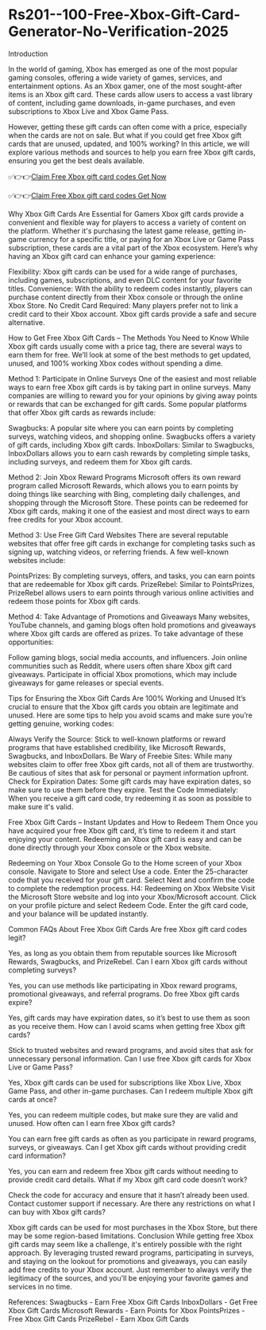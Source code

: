 # Rs201--100-Free-Xbox-Gift-Card-Generator-No-Verification-2025
Introduction

In the world of gaming, Xbox has emerged as one of the most popular gaming consoles, offering a wide variety of games, services, and entertainment options. As an Xbox gamer, one of the most sought-after items is an Xbox gift card. These cards allow users to access a vast library of content, including game downloads, in-game purchases, and even subscriptions to Xbox Live and Xbox Game Pass.

However, getting these gift cards can often come with a price, especially when the cards are not on sale. But what if you could get free Xbox gift cards that are unused, updated, and 100% working? In this article, we will explore various methods and sources to help you earn free Xbox gift cards, ensuring you get the best deals available.

✅👉👉[Claim Free Xbox gift card codes Get Now​​](https://offersfrog.com/xbox-new-landing/)

✅👉👉[Claim Free Xbox gift card codes Get Now​​](https://offersfrog.com/xbox-new-landing/)

 
Why Xbox Gift Cards Are Essential for Gamers
Xbox gift cards provide a convenient and flexible way for players to access a variety of content on the platform. Whether it's purchasing the latest game release, getting in-game currency for a specific title, or paying for an Xbox Live or Game Pass subscription, these cards are a vital part of the Xbox ecosystem. Here’s why having an Xbox gift card can enhance your gaming experience:

Flexibility: Xbox gift cards can be used for a wide range of purchases, including games, subscriptions, and even DLC content for your favorite titles.
Convenience: With the ability to redeem codes instantly, players can purchase content directly from their Xbox console or through the online Xbox Store.
No Credit Card Required: Many players prefer not to link a credit card to their Xbox account. Xbox gift cards provide a safe and secure alternative.

How to Get Free Xbox Gift Cards – The Methods You Need to Know
While Xbox gift cards usually come with a price tag, there are several ways to earn them for free. We’ll look at some of the best methods to get updated, unused, and 100% working Xbox codes without spending a dime.

Method 1: Participate in Online Surveys
One of the easiest and most reliable ways to earn free Xbox gift cards is by taking part in online surveys. Many companies are willing to reward you for your opinions by giving away points or rewards that can be exchanged for gift cards. Some popular platforms that offer Xbox gift cards as rewards include:

Swagbucks: A popular site where you can earn points by completing surveys, watching videos, and shopping online. Swagbucks offers a variety of gift cards, including Xbox gift cards.
InboxDollars: Similar to Swagbucks, InboxDollars allows you to earn cash rewards by completing simple tasks, including surveys, and redeem them for Xbox gift cards.

Method 2: Join Xbox Reward Programs
Microsoft offers its own reward program called Microsoft Rewards, which allows you to earn points by doing things like searching with Bing, completing daily challenges, and shopping through the Microsoft Store. These points can be redeemed for Xbox gift cards, making it one of the easiest and most direct ways to earn free credits for your Xbox account.

Method 3: Use Free Gift Card Websites
There are several reputable websites that offer free gift cards in exchange for completing tasks such as signing up, watching videos, or referring friends. A few well-known websites include:

PointsPrizes: By completing surveys, offers, and tasks, you can earn points that are redeemable for Xbox gift cards.
PrizeRebel: Similar to PointsPrizes, PrizeRebel allows users to earn points through various online activities and redeem those points for Xbox gift cards.

Method 4: Take Advantage of Promotions and Giveaways
Many websites, YouTube channels, and gaming blogs often hold promotions and giveaways where Xbox gift cards are offered as prizes. To take advantage of these opportunities:

Follow gaming blogs, social media accounts, and influencers.
Join online communities such as Reddit, where users often share Xbox gift card giveaways.
Participate in official Xbox promotions, which may include giveaways for game releases or special events.

Tips for Ensuring the Xbox Gift Cards Are 100% Working and Unused
It’s crucial to ensure that the Xbox gift cards you obtain are legitimate and unused. Here are some tips to help you avoid scams and make sure you’re getting genuine, working codes:

Always Verify the Source: Stick to well-known platforms or reward programs that have established credibility, like Microsoft Rewards, Swagbucks, and InboxDollars.
Be Wary of Freebie Sites: While many websites claim to offer free Xbox gift cards, not all of them are trustworthy. Be cautious of sites that ask for personal or payment information upfront.
Check for Expiration Dates: Some gift cards may have expiration dates, so make sure to use them before they expire.
Test the Code Immediately: When you receive a gift card code, try redeeming it as soon as possible to make sure it's valid.

Free Xbox Gift Cards – Instant Updates and How to Redeem Them
Once you have acquired your free Xbox gift card, it’s time to redeem it and start enjoying your content. Redeeming an Xbox gift card is easy and can be done directly through your Xbox console or the Xbox website.

Redeeming on Your Xbox Console
Go to the Home screen of your Xbox console.
Navigate to Store and select Use a code.
Enter the 25-character code that you received for your gift card.
Select Next and confirm the code to complete the redemption process.
H4: Redeeming on Xbox Website
Visit the Microsoft Store website and log into your Xbox/Microsoft account.
Click on your profile picture and select Redeem Code.
Enter the gift card code, and your balance will be updated instantly.

Common FAQs About Free Xbox Gift Cards
Are free Xbox gift card codes legit?

Yes, as long as you obtain them from reputable sources like Microsoft Rewards, Swagbucks, and PrizeRebel.
Can I earn Xbox gift cards without completing surveys?

Yes, you can use methods like participating in Xbox reward programs, promotional giveaways, and referral programs.
Do free Xbox gift cards expire?

Yes, gift cards may have expiration dates, so it’s best to use them as soon as you receive them.
How can I avoid scams when getting free Xbox gift cards?

Stick to trusted websites and reward programs, and avoid sites that ask for unnecessary personal information.
Can I use free Xbox gift cards for Xbox Live or Game Pass?

Yes, Xbox gift cards can be used for subscriptions like Xbox Live, Xbox Game Pass, and other in-game purchases.
Can I redeem multiple Xbox gift cards at once?

Yes, you can redeem multiple codes, but make sure they are valid and unused.
How often can I earn free Xbox gift cards?

You can earn free gift cards as often as you participate in reward programs, surveys, or giveaways.
Can I get Xbox gift cards without providing credit card information?

Yes, you can earn and redeem free Xbox gift cards without needing to provide credit card details.
What if my Xbox gift card code doesn’t work?

Check the code for accuracy and ensure that it hasn’t already been used. Contact customer support if necessary.
Are there any restrictions on what I can buy with Xbox gift cards?

Xbox gift cards can be used for most purchases in the Xbox Store, but there may be some region-based limitations.
Conclusion
While getting free Xbox gift cards may seem like a challenge, it's entirely possible with the right approach. By leveraging trusted reward programs, participating in surveys, and staying on the lookout for promotions and giveaways, you can easily add free credits to your Xbox account. Just remember to always verify the legitimacy of the sources, and you'll be enjoying your favorite games and services in no time.

References:
Swagbucks - Earn Free Xbox Gift Cards
InboxDollars - Get Free Xbox Gift Cards
Microsoft Rewards - Earn Points for Xbox
PointsPrizes - Free Xbox Gift Cards
PrizeRebel - Earn Xbox Gift Cards
